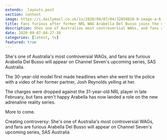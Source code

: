 ```yaml
---
extends: _layouts.post
section: content
image: https://i.dailymail.co.uk/1s/2020/09/07/04/32859828-0-image-a-6_1599448359320.jpg 
title: Fans furious after former NRL WAG Arabella Del Busso joins the cast of SAS Australia   
description: Shes one of Australias most controversial WAGs, and fans are furious Arabella Del Busso will appear on Channel Sevens upcoming series, SAS Australia. 
date: 2020-09-07-04-27-38 
categories: [latest, tv] 
featured: true 
--- 
```

She's one of Australia's most controversial WAGs, and fans are furious Arabella Del Busso will appear on Channel Seven's upcoming series, SAS Australia.

The 30-year-old model first made headlines when she went to the police with a video of her former partner, Josh Reynolds yelling at her. 

The charges were dropped against the 31-year-old NRL player in late February, but fans aren't happy Arabella has now landed a role on the new adrenaline reality series.

More to come.

Creating controversy: She's one of Australia's most controversial WAGs, and fans are furious Arabella Del Busso will appear on Channel Seven's upcoming series, SAS Australia

